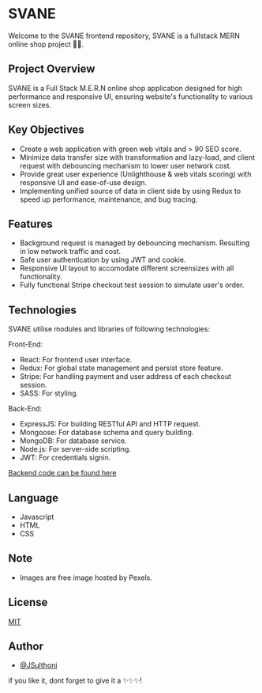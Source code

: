 # SVANE

Welcome to the SVANE frontend repository, SVANE is a fullstack MERN online shop project 🚀✨.

## Project Overview
SVANE is a Full Stack M.E.R.N online shop application designed for high performance and responsive UI, ensuring website's functionality to various screen sizes.

## Key Objectives
* Create a web application with green web vitals and > 90 SEO score.
* Minimize data transfer size with transformation and lazy-load, and client request with debouncing mechanism to lower user network cost.
* Provide great user experience (Unlighthouse & web vitals scoring) with responsive UI and ease-of-use design.
* Implementing unified source of data in client side by using Redux to speed up performance, maintenance, and bug tracing.

## Features
* Background request is managed by debouncing mechanism. Resulting in low network traffic and cost.
* Safe user authentication by using JWT and cookie.
* Responsive UI layout to accomodate different screensizes with all functionality.
* Fully functional Stripe checkout test session to simulate user's order.

## Technologies
SVANE utilise modules and libraries of following technologies:

Front-End:
* React: For frontend user interface.
* Redux: For global state management and persist store feature.
* Stripe: For handling payment and user address of each checkout session.
* SASS: For styling.

Back-End:
* ExpressJS: For building RESTful API and HTTP request.
* Mongoose: For database schema and query building.
* MongoDB: For database service.
* Node.js: For server-side scripting.
* JWT: For credentials signin.

[Backend code can be found here](https://github.com/JSulthoni/BUNDLER-backend)

## Language
* Javascript
* HTML
* CSS

## Note
- Images are free image hosted by Pexels.

## License
[MIT](https://choosealicense.com/licenses/mit/)


## Author
- [@JSulthoni](https://www.github.com/JSulthoni)

if you like it, dont forget to give it a ✨✨✨!
